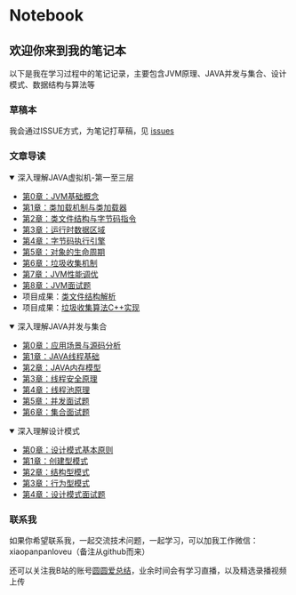 # Notebook

## 欢迎你来到我的笔记本

以下是我在学习过程中的笔记记录，主要包含JVM原理、JAVA并发与集合、设计模式、数据结构与算法等

### 草稿本

我会通过ISSUE方式，为笔记打草稿，见 [issues](https://github.com/peteryuanpan/notebook/issues)

### 文章导读

<details open>
    <summary>深入理解JAVA虚拟机-第一至三层</summary>
    
+ [第0章：JVM基础概念](深入理解JAVA虚拟机-第一至三层#第0章jvm基础概念)
+ [第1章：类加载机制与类加载器](深入理解JAVA虚拟机-第一至三层#第1章类加载机制与类加载器)
+ [第2章：类文件结构与字节码指令](深入理解JAVA虚拟机-第一至三层#第2章类文件结构与字节码指令)
+ [第3章：运行时数据区域](深入理解JAVA虚拟机-第一至三层#第3章运行时数据区域)
+ [第4章：字节码执行引擎](深入理解JAVA虚拟机-第一至三层#第4章字节码执行引擎)
+ [第5章：对象的生命周期](深入理解JAVA虚拟机-第一至三层#第5章对象的生命周期)
+ [第6章：垃圾收集机制](深入理解JAVA虚拟机-第一至三层#第6章垃圾收集机制)
+ [第7章：JVM性能调优](深入理解JAVA虚拟机-第一至三层#第7章jvm性能调优)
+ [第8章：JVM面试题](深入理解JAVA虚拟机-第一至三层#第8章jvm面试题)
+ 项目成果：[类文件结构解析](https://github.com/peteryuanpan/ParseClassFile)
+ 项目成果：[垃圾收集算法C++实现](https://github.com/peteryuanpan/garbage-collect-demo)
</details>

<details open>
    <summary>深入理解JAVA并发与集合</summary>

+ [第0章：应用场景与源码分析](深入理解JAVA并发与集合#第0章应用场景与源码分析)
+ [第1章：JAVA线程基础](深入理解JAVA并发与集合#第1章java线程基础)
+ [第2章：JAVA内存模型](深入理解JAVA并发与集合#第2章java内存模型)
+ [第3章：线程安全原理](深入理解JAVA并发与集合#第3章线程安全原理)
+ [第4章：线程池原理](深入理解JAVA并发与集合#第4章线程池原理)
+ [第5章：并发面试题](深入理解JAVA并发与集合#第5章并发面试题)
+ [第6章：集合面试题](深入理解JAVA并发与集合#第6章集合面试题)
</details>

<details open>
    <summary>深入理解设计模式</summary>
    
+ [第0章：设计模式基本原则](深入理解设计模式#第0章设计模式基本原则)
+ [第1章：创建型模式](深入理解设计模式#第1章创建型模式)
+ [第2章：结构型模式](深入理解设计模式#第2章结构型模式)
+ [第3章：行为型模式](深入理解设计模式#第3章行为型模式)
+ [第4章：设计模式面试题](深入理解设计模式#第4章设计模式面试题)
</details>

### 联系我

如果你希望联系我，一起交流技术问题，一起学习，可以加我工作微信：xiaopanpanloveu（备注从github而来）

还可以关注我B站的账号[圆圆爱总结](https://space.bilibili.com/121055628)，业余时间会有学习直播，以及精选录播视频上传
